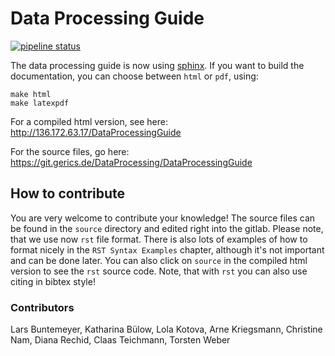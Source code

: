 # **Data Processing Guide**

[![pipeline status](http://git.gerics.de/data-processing/DataProcessingGuide/badges/master/pipeline.svg)](http://git.gerics.de/data-processing/DataProcessingGuide/commits/master)

The data processing guide is now using [sphinx](https://docs.readthedocs.io/en/stable/intro/getting-started-with-sphinx.html).
If you want to build the documentation, you can choose between `html` or `pdf`, using:

```
make html
make latexpdf
```

For a compiled html version, see here: http://136.172.63.17/DataProcessingGuide

For the source files, go here: https://git.gerics.de/DataProcessing/DataProcessingGuide

## How to contribute

You are very welcome to contribute your knowledge! The source files can be found in the
`source` directory and edited right into the gitlab. Please note, that we use
now `rst` file format. There is also lots of examples of how to format nicely 
in the `RST Syntax Examples` chapter, although it's not important and can be done later.
You can also click on `source` in the compiled html version to see the `rst` source code.
Note, that with `rst` you can also use citing in bibtex style!

### Contributors
Lars Buntemeyer, Katharina Bülow, Lola Kotova, Arne Kriegsmann, Christine Nam, Diana Rechid, Claas Teichmann, Torsten Weber


